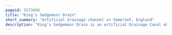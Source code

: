 ```yaml
---
pageid: 5573660
title: "King's Sedgemoor Drain"
short_summary: "Artificial drainage channel in Somerset, England"
description: "King's Sedgemoor Drain is an artificial Drainage Canal which diverts the cary River in somerset England along the southern Flank of polden Hills to the Parrett River near Bridgwater at Dunball. As the Name suggests the Channel is used to help drain the Moors of king's Sedgemoor. The local People who feared they would lose their common Grazing Rights against the Drainage Schemes opposed the Drainage Schemes. However, the main Channel was constructed between 1791 and 1795, and despite some Defects, brought some Relief from flooding to the Area."
---
```

